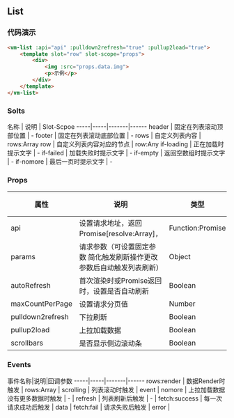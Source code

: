 ## List

### 代码演示

```html
<vm-list :api="api" :pulldown2refresh="true" :pullup2load="true">
    <template slot="row" slot-scope="props">
        <div>
            <img :src="props.data.img">
            <p>示例</p>
        </div>
    </template>
</vm-list>
```  

### Solts
名称 | 说明 | Slot-Scpoe
-----|-----|-------|------
header | 固定在列表滚动顶部位置 | -
footer | 固定在列表滚动底部位置 | -
rows | 自定义列表内容 | rows:Array
row | 自定义列表内容对应的节点 | row:Any
if-loading | 正在加载时提示文字 | -
if-failed | 加载失败时提示文字 | -
if-empty | 返回空数组时提示文字 | -
if-nomore | 最后一页时提示文字 | -

### Props
属性 | 说明 | 类型 | 默认值
-----|-----|-------|------
api | 设置请求地址，返回Promise[resolve:Array]， | Function:Promise | -
params | 请求参数（可设置固定参数 简化触发刷新操作更改参数后自动触发列表刷新） | Object | -
autoRefresh | 首次渲染时或Promise返回时，设置是否自动刷新 | Boolean | true
maxCountPerPage | 设置请求分页值 | Number | 20
pulldown2refresh | 下拉刷新 | Boolean | false
pullup2load | 上拉加载数据 | Boolean | false
scrollbars | 是否显示侧边滚动条 | Boolean | true

### Events
事件名称|说明|回调参数
-----|-----|-------|------
rows:render | 数据Render时触发 | rows:Array |
scrolling | 列表滚动时触发 | event |
nomore | 上拉加载数据没有更多数据时触发 | - |
refresh | 列表刷新后触发 | - |
fetch:success | 每一次请求成功后触发 | data |
fetch:fail | 请求失败后触发 | error |
